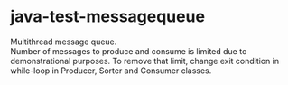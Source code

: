 # java-test-messagequeue
Multithread message queue.  
Number of messages to produce and consume is limited due to demonstrational purposes. To remove that limit, change exit condition in while-loop in Producer, Sorter and Consumer classes.
